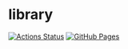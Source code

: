 # library

[![Actions Status](https://github.com/behruzbekxx/library/workflows/verify/badge.svg)](https://github.com/behruzbekxx/library/actions)
[![GitHub Pages](https://img.shields.io/static/v1?label=GitHub+Pages&message=+&color=brightgreen&logo=github)](https://behruzbekxx.github.io/library/)

